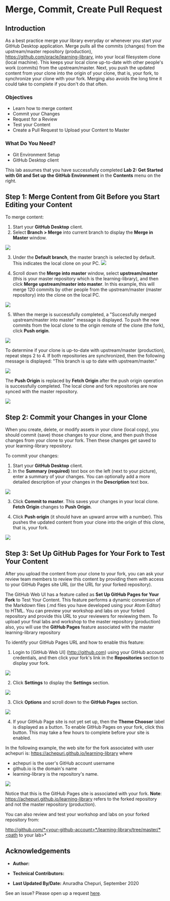# Merge, Commit, Create Pull Request

## Introduction

As a best practice merge your library everyday or whenever you start your GitHub Desktop application. Merge pulls all the commits (changes) from the upstream/master repository (production), https://github.com/oracle/learning-library, into your local filesystem clone (local machine). This keeps your local clone up-to-date with other people's work (commits) from the upstream/master. Next, you push the updated content from your clone into the origin of your clone, that is, your fork, to synchronize your clone with your fork. Merging also avoids the long time it could take to complete if you don't do that often.

### Objectives

* Learn how to merge content
* Commit your Changes
* Request for a Review
* Test your Content
* Create a Pull Request to Upload your Content to Master

### What Do You Need?
* Git Environment Setup
* GitHub Desktop client


This lab assumes that you have successfully completed **Lab 2: Get Started with Git and Set up the GitHub Environment** in the **Contents** menu on the right.


## **Step 1:** Merge Content from Git Before you Start Editing your Content
To merge content:
1. Start your **GitHub Desktop** client.
2. Select **Branch > Merge** into current branch to display the **Merge in Master** window.

![](./images/git-hub-merge-current-branch.png " ")

3. Under the **Default branch**, the master branch is selected by default. This indicates the local clone on your PC.
![](./images/git-hub-merge-local-clone-default-branch.png " ")

4. Scroll down the **Merge into master** window, select **upstream/master** (this is your master repository which is the learning-library), and then click **Merge upstream/master into master**. In this example, this will merge 120 commits by other people from the upstream/master (master repository) into the clone on the local PC.

![](./images/git-hub-merge-upstream-master.png " ")

5. When the merge is successfully completed, a "Successfully merged upstream/master into master" message is displayed. To push the new commits from the local clone to the origin remote of the clone (the fork), click **Push origin**.

![](./images/git-hub-merge-push-origin.png " ")

To determine if your clone is up-to-date with upstream/master (production), repeat steps 2 to 4. If both repositories are synchronized, then the following message is displayed:
"This branch is up to date with upstream/master."

![](./images/git-hub-merge-branch-up-to-date.png " ")

The **Push Origin** is replaced by **Fetch Origin** after the push origin operation is successfully completed.  The local clone and fork repositories are now synced with the master repository.

![](./images/git-hub-merge-fetch-origin.png " ")

## **Step 2:** Commit your Changes in your Clone
When you create, delete, or modify assets in your clone (local copy), you should commit (save) those changes to your clone, and then push those changes from your clone to your fork. Then these changes get saved to your learning-library repository.

To commit your changes:
1. Start your **GitHub Desktop** client.
2. In the **Summary (required)** text box on the left (next to your picture), enter a summary of your changes. You can optionally add a more detailed description of your changes in the **Description** text box.

![](./images/git-hub-commit-to-master.png " ")

3. Click **Commit to master**. This saves your changes in your local clone. **Fetch Origin** changes to **Push Origin**.

4. Click **Push origin** (it should have an upward arrow with a number). This pushes the updated content from your clone into the origin of this clone, that is, your fork.

![](./images/git-hub-commit-push-origin.png " ")

## **Step 3:** Set Up GitHub Pages for Your Fork to Test Your Content

After you upload the content from your clone to your fork, you can ask your review team members to review this content by providing them with access to your GitHub Pages site URL (or the URL for your forked repository).

The GitHub Web UI has a feature called as **Set Up GitHub Pages for Your Fork** to Test Your Content. This feature performs a dynamic conversion of the Markdown files (.md files you have developed using your Atom Editor) to HTML. You can preview your workshop and labs on your forked repository and provide this URL to your reviewers for reviewing them. To upload your final labs and workshop to the master repository (production) also, you will use the **GitHub Pages** feature associated with the master learning-library repository

To identify your GitHub Pages URL and how to enable this feature:
1. Login to [GitHub Web UI] (http://github.com) using your GitHub account credentials, and then click your fork's link in the **Repositories** section to display your fork.

![](./images/git-hub-stage-git-hub-pages-repositories " ")

2. Click **Settings** to display the **Settings** section.

![](./images/git-hub-stage-git-hub-pages-settings " ")

3. Click **Options** and scroll down to the **GitHub Pages** section.

![](./images/git-hub-stage-git-hub-pages-settings-options " ")

4. If your GitHub Page site is not yet set up, then the **Theme Chooser** label is displayed as a button. To enable GitHub Pages on your fork, click this button. This may take a few hours to complete before your site is enabled.

In the following example, the web site for the fork associated with user achepuri is: https://achepuri.github.io/learning-library where
  * achepuri is the user's GitHub account username
  * github.io is the domain's name
  * learning-library is the repository's name.

![](./images/git-hub-stage-git-hub-pages-settings-theme " ")

Notice that this is the GitHub Pages site is associated with your fork.
**Note**:  https://achepuri.github.io/learning-library refers to the forked repository and not the master repository (production).  

You can also review and test your workshop and labs on your forked repository from:

http://github.com/*<your-github-account>*/learning-library/tree/master/*<path to your lab>*



## Acknowledgements

* **Author:**  

* **Technical Contributors:**  

* **Last Updated By/Date:** Anuradha Chepuri, September 2020

See an issue?  Please open up a request [here](https://github.com/oracle/learning-library/issues).
